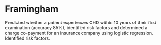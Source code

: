 # Framingham
Predicted whether a patient experiences CHD within 10 years of their first examination (accuracy 85%), identified risk factors and determined a charge co-payment for an insurance company using logistic regression. Identified risk factors.
